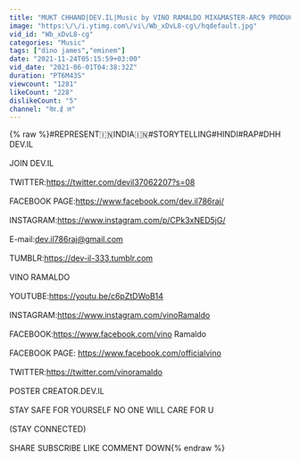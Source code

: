 ```yaml
---
title: "MUKT CHHAND|DEV.IL|Music by VINO RAMALDO MIX&MASTER-ARC9 PRODUCTION ADDITIONALLY SOUND EFFECT-DEV.IL"
image: "https:\/\/i.ytimg.com\/vi\/Wb_xDvL8-cg\/hqdefault.jpg"
vid_id: "Wb_xDvL8-cg"
categories: "Music"
tags: ["dino james","eminem"]
date: "2021-11-24T05:15:59+03:00"
vid_date: "2021-06-01T04:38:32Z"
duration: "PT6M43S"
viewcount: "1281"
likeCount: "228"
dislikeCount: "5"
channel: "देव.ई ल"
---
```

{% raw %}#REPRESENT🇮🇳INDIA🇮🇳#STORYTELLING#HINDI#RAP#DHH <br />DEV.IL <br /><br />JOIN DEV.IL<br /><br />TWITTER:<a rel="nofollow" target="blank" href="https://twitter.com/devil37062207?s=08">https://twitter.com/devil37062207?s=08</a> <br /><br />FACEBOOK PAGE:<a rel="nofollow" target="blank" href="https://www.facebook.com/dev.il786raj/">https://www.facebook.com/dev.il786raj/</a> <br /><br />INSTAGRAM:<a rel="nofollow" target="blank" href="https://www.instagram.com/p/CPk3xNED5jG/">https://www.instagram.com/p/CPk3xNED5jG/</a><br /><br />E-mail:dev.il786raj@gmail.com<br /><br />TUMBLR:<a rel="nofollow" target="blank" href="https://dev-il-333.tumblr.com">https://dev-il-333.tumblr.com</a><br /><br />VINO RAMALDO<br /><br />YOUTUBE:<a rel="nofollow" target="blank" href="https://youtu.be/c6pZtDWoB14">https://youtu.be/c6pZtDWoB14</a><br /><br />INSTAGRAM:<a rel="nofollow" target="blank" href="https://www.instagram.com/vinoRamaldo">https://www.instagram.com/vinoRamaldo</a><br /><br />FACEBOOK:<a rel="nofollow" target="blank" href="https://www.facebook.com/vino">https://www.facebook.com/vino</a> Ramaldo<br /><br />FACEBOOK PAGE: <a rel="nofollow" target="blank" href="https://www.facebook.com/officialvino">https://www.facebook.com/officialvino</a><br /><br />TWITTER:<a rel="nofollow" target="blank" href="https://twitter.com/vinoramaldo">https://twitter.com/vinoramaldo</a><br /><br />POSTER CREATOR.DEV.IL<br /><br />STAY SAFE FOR YOURSELF NO ONE WILL CARE FOR U<br /><br />(STAY CONNECTED)<br /><br />SHARE SUBSCRIBE LIKE COMMENT DOWN{% endraw %}
